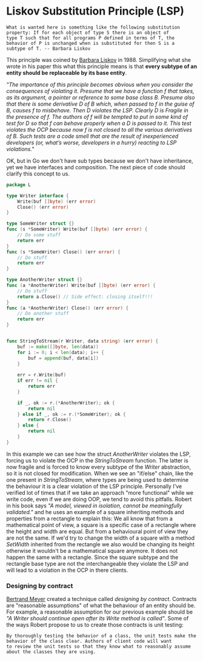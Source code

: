 # Liskov Substitution Principle (LSP)

```text
What is wanted here is something like the following substitution property: If for each object of type S there is an object of 
type T such that for all programs P defined in terms of T, the behavior of P is unchanged when is substituted for then S is a 
subtype of T. -- Barbara Liskov
```

This principle was coined by [Barbara Liskov](https://www.youtube.com/watch?v=_jTc1BTFdIo) in 1988. Simplifying what she wrote in 
his paper this what this principle means is that **every subtype of an entity should be replaceable by its base entity**.

_"The importance of this principle becomes obvious when you consider the consequences of violating it. Presume that we have a function f that takes, as its argument, a pointer or reference to some base class B. Presume also
that there is some derivative D of B which, when passed to f in the guise of B, causes f to misbehave. Then D violates the LSP. Clearly D is Fragile in the presence of f.
The authors of f will be tempted to put in some kind of test for D so that f can behave properly when a D is
passed to it. This test violates the OCP because now f is not closed to all the various derivatives of B. Such tests are
a code smell that are the result of inexperienced developers (or, what’s worse, developers in a hurry) reacting to
LSP violations."_

OK, but in Go we don't have sub types because we don't have inheritance, yet we have interfaces and composition. The next piece of
code should clarify this concept to us.

```go
package L

type Writer interface {
	Write(buf []byte) (err error)
	Close() (err error)
}

type SomeWriter struct {}
func (s *SomeWriter) Write(buf []byte) (err error) {
	// Do some stuff 
	return err
}
func (s *SomeWriter) Close() (err error) {
	// Do stuff
	return err
}

type AnotherWriter struct {}
func (a *AnotherWriter) Write(buf []byte) (err error) {
	// Do stuff 
	return a.Close() // Side effect: closing itself!!!
}
func (a *AnotherWriter) Close() (err error) {
	// Do another stuff
	return err
}


func StringToStream(r Writer, data string) (err error) {
	buf := make([]byte, len(data))
	for i := 0; i < len(data); i++ {
		buf = append(buf, data[i])
	}
    
	err = r.Write(buf)
	if err != nil {
		return err
	}

	if _, ok := r.(*AnotherWriter); ok {
		return nil
	} else if _, ok := r.(*SomeWriter); ok {
		return r.Close()
	} else {
		return nil
	}
}

``` 

In this example we can see how the struct _AnotherWriter_ violates the LSP, forcing us to violate the OCP in the _StringToStream_ function.
The latter is now fragile and is forced to know every subtype of the _Writer_ abstraction, so it is not closed for modification.
When we see an "if/else" chain, like the one present in _StringToStream_, where types are being used to determine the behaviour it
is a clear violation of the LSP principle. 
Personally I've verified lot of times that if we take an approach "more functional" while we write code, even if we are doing OOP,
we tend to avoid this pitfalls.
Robert in his book says _"A model, viewed in isolation, cannot be meaningfully validated."_ and he uses an example of a square
inheriting methods and properties from a rectangle to explain this: We all know that from a mathematical point of view, a
square is a specific case of a rectangle where the height and width are equal. But from a behavioural point of view
they are not the same. If we'd try to change the width of a square with a method _SetWidth_ inherited from the rectangle we also
would be changing its height otherwise it wouldn't be a mathematical square anymore. It does not happen the same with a rectangle. Since
the square subtype and the rectangle base type are not the interchangeable they violate the LSP and will lead to a violation in the OCP
in there clients.

### Designing by contract

[Bertrand Meyer](https://es.wikipedia.org/wiki/Bertrand_Meyer) created a technique called _designing by contract_. Contracts are
"reasonable assumptions" of what the behaviour of an entity should be. For example, a reasonable assumption for our previous example
should be _"A Writer should continue open after its Write method is called"_. Some of the ways Robert propose to us to create those
contracts is unit testing:

```text
By thoroughly testing the behavior of a class, the unit tests make the behavior of the class clear. Authors of client code will want 
to review the unit tests so that they know what to reasonably assume about the classes they are using.
```

